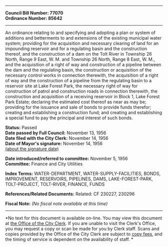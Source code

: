 * * * * *  
  
**Council Bill Number: [](#h0)[](#h2)77070**   
**Ordinance Number: 85642**  
  
* * * * *  
  
An ordinance relating to and specifying and adopting a plan or system of additions and betterments to and extensions of the existing municipal water system; providing for the acquisition and necessary clearing of land for an impounding reservoir and for a regulating basin and the construction thereof, and the construction of a dam on the Tolt River in Township 26 North, Range 9 East, W. M. and Township 26 North, Range 8 East, W. M., and the acquisition of a right of way and construction of a pipeline between the dam and the regulating basin, the construction or acquisition of the necessary control works in connection therewith, the acquisition of a right of way and the construction of a pipeline from the regulating basin to a reservoir site at Lake Forest Park, the necessary right of way for construction of patrol and construction roads in connection therewith, the construction and acquisition of a receiving reservoir in Block 1, Lake Forest Park Estate; declaring the estimated cost thereof as near as may be; providing for the issuance and sale of bonds to provide funds therefor; creating and establishing a construction fund; and creating and establishing a special fund to pay the principal and interest of such bonds.  
  
**Status:** Passed   
**Date passed by Full Council:** November 13, 1956   
**Date filed with the City Clerk:** November 14, 1956   
**Date of Mayor's signature:** November 14, 1956   
[(about the signature date)](/~public/approvaldate.htm)   
  
  
**Date introduced/referred to committee:** November 5, 1956   
**Committee:** Finance and City Utilities   
  
**Index Terms:** WATER-DEPARTMENT, WATER-SUPPLY-FACILITIES, BONDS, IMPROVEMENT, RESERVOIRS, PIPELINES, DAMS, LAKE-FOREST-PARK, TOLT-PROJECT, TOLT-RIVER, FINANCE, FUNDS  
  
**References/Related Documents:** Related: CF 230227, 230296  
  
**Fiscal Note:** *(No fiscal note available at this time)*  
  
* * * * *  
  
*No text for this document is available on-line. You may view this document at [the Office of the City Clerk](http://www.seattle.gov/leg/clerk/contactUs.htm). If you are unable to visit the Clerk's Office, you may request a copy or scan be made for you by Clerk staff. Scans and copies provided by the Office of the City Clerk are subject to [copy fees](http://clerk.seattle.gov/~public/clerkfees.htm), and the timing of service is dependent on the availability of staff. *  
  
  
